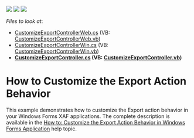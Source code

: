 <!-- default badges list -->
![](https://img.shields.io/endpoint?url=https://codecentral.devexpress.com/api/v1/VersionRange/128589107/13.1.4%2B)
[![](https://img.shields.io/badge/Open_in_DevExpress_Support_Center-FF7200?style=flat-square&logo=DevExpress&logoColor=white)](https://supportcenter.devexpress.com/ticket/details/E2335)
[![](https://img.shields.io/badge/📖_How_to_use_DevExpress_Examples-e9f6fc?style=flat-square)](https://docs.devexpress.com/GeneralInformation/403183)
<!-- default badges end -->
<!-- default file list -->
*Files to look at*:

* [CustomizeExportControllerWeb.cs](./CS/CustomizeExportAction.Module.Web/Controllers/CustomizeExportControllerWeb.cs) (VB: [CustomizeExportControllerWeb.vb](./VB/CustomizeExportAction.Module.Web/Controllers/CustomizeExportControllerWeb.vb))
* [CustomizeExportControllerWin.cs](./CS/CustomizeExportAction.Module.Win/Controllers/CustomizeExportControllerWin.cs) (VB: [CustomizeExportControllerWin.vb](./VB/CustomizeExportAction.Module.Win/Controllers/CustomizeExportControllerWin.vb))
* **[CustomizeExportController.cs](./CS/CustomizeExportAction.Module/Controllers/CustomizeExportController.cs) (VB: [CustomizeExportController.vb](./VB/CustomizeExportAction.Module/Controllers/CustomizeExportController.vb))**
<!-- default file list end -->
# How to Customize the Export Action Behavior


<p>This example demonstrates how to customize the Export action behavior in your Windows Forms XAF applications. The complete description is available in the <a href="http://documentation.devexpress.com/#Xaf/CustomDocument3287">How to: Customize the Export Action Behavior in Windows Forms Application</a> help topic.</p>

<br/>


